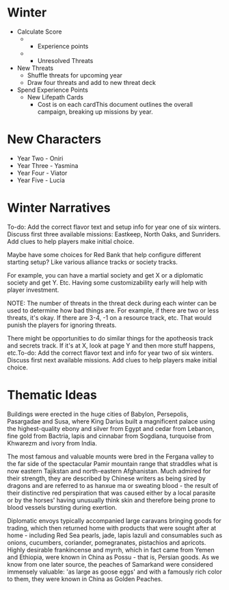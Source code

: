 # Winter

* Calculate Score
   * + Experience points
   * - Unresolved Threats
* New Threats
   * Shuffle threats for upcoming year
   * Draw four threats and add to new threat deck
* Spend Experience Points
   * New Lifepath Cards
      * Cost is on each cardThis document outlines the overall campaign, breaking up missions by year.

# New Characters

* Year Two - Oniri
* Year Three - Yasmina
* Year Four - Viator
* Year Five - Lucia

# Winter Narratives

To-do: Add the correct flavor text and setup info for year one of six winters. Discuss first three available missions: Eastkeep, North Oaks, and Sunriders. Add clues to help players make initial choice.

Maybe have some choices for Red Bank that help configure different starting setup? Like various alliance tracks or society tracks.

For example, you can have a martial society and get X or a diplomatic society and get Y. Etc. Having some customizability early will help with player investment.

NOTE: The number of threats in the threat deck during each winter can be used to determine how bad things are. For example, if there are two or less threats, it's okay. If there are 3-4, -1 on a resource track, etc. That would punish the players for ignoring threats.

There might be opportunities to do similar things for the apotheosis track and secrets track. If it's at X, look at page Y and then more stuff happens, etc.To-do: Add the correct flavor text and info for year two of six winters. Discuss first next available missions. Add clues to help players make initial choice.

# Thematic Ideas

Buildings were erected in the huge cities of Babylon, Persepolis, Pasargadae and Susa, where King Darius built a magnificent palace using the highest-quality ebony and silver from Egypt and cedar from Lebanon, fine gold from Bactria, lapis and cinnabar from Sogdiana, turquoise from Khwarezm and ivory from India.

The most famous and valuable mounts were bred in the Fergana valley to the far side of the spectacular Pamir mountain range that straddles what is now eastern Tajikstan and north-eastern Afghanistan. Much admired for their strength, they are described by Chinese writers as being sired by dragons and are referred to as hanxue ma or sweating blood - the result of their distinctive red perspiration that was caused either by a local parasite or by the horses' having unusually think skin and therefore being prone to blood vessels bursting during exertion.

Diplomatic envoys typically accompanied large caravans bringing goods for trading, which then returned home with products that were sought after at home - including Red Sea pearls, jade, lapis lazuli and consumables such as onions, cucumbers, coriander, pomegranates, pistachios and apricots. Highly desirable frankincense and myrrh, which in fact came from Yemen and Ethiopia, were known in China as Possu - that is, Persian goods. As we know from one later source, the peaches of Samarkand were considered immensely valuable: 'as large as goose eggs' and with a famously rich color to them, they were known in China as Golden Peaches.